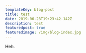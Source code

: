```yaml
---
templateKey: blog-post
title: test
date: 2019-06-23T19:23:42.142Z
description: test
featuredpost: true
featuredimage: /img/blog-index.jpg
---
```

Heh.
